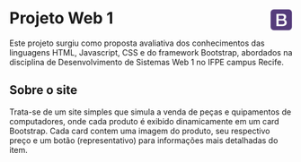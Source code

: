 # Projeto Web 1 <img src="logo/bootstrap.png" width="40" height="40" align="right">

Este projeto surgiu como proposta avaliativa dos conhecimentos das linguagens HTML, Javascript, CSS e do framework Bootstrap, abordados na disciplina de 	Desenvolvimento de Sistemas Web 1 no IFPE campus Recife.

## Sobre o site

Trata-se de um site simples que simula a venda de peças e quipamentos de computadores, onde cada produto é exibido dinamicamente em um card Bootstrap. Cada card contem uma imagem do produto, seu respectivo preço e um botão (representativo) para informações mais detalhadas do item.

<!-- <img src="img/card.png" width="160" height="40" align="right">

## Funcionalidade -->

